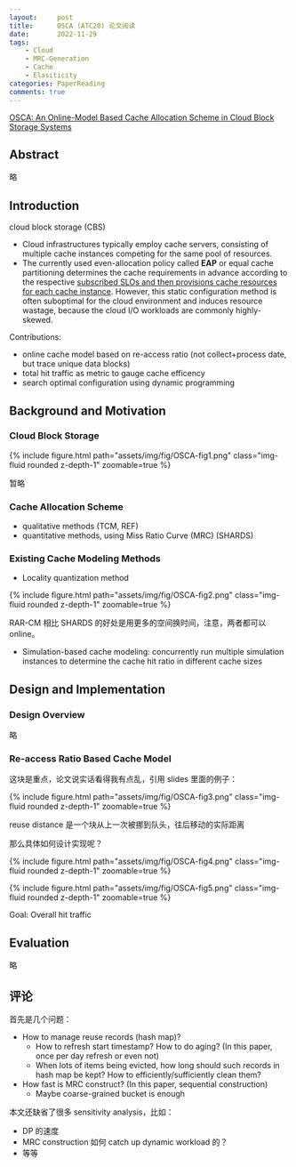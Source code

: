 ```yaml
---
layout:     post
title:      OSCA (ATC20) 论文阅读
date:       2022-11-29
tags:
    - Cloud
    - MRC-Generation
    - Cache
    - Elasiticity
categories: PaperReading
comments: true
---
```


[OSCA: An Online-Model Based Cache Allocation Scheme in Cloud Block Storage Systems](https://www.usenix.org/conference/atc20/presentation/zhang-yu)

## Abstract

略

## Introduction

cloud block storage (CBS)

- Cloud infrastructures typically employ cache servers, consisting of multiple cache instances competing for the same pool of resources.
- The currently used even-allocation policy called **EAP** or equal cache partitioning determines the cache requirements in advance according to the respective <u>subscribed SLOs and then provisions cache resources for each cache instance</u>. However, this static configuration method is often suboptimal for the cloud environment and induces resource wastage, because the cloud I/O workloads are commonly highly-skewed.

Contributions:

- online cache model based on re-access ratio (not collect+process date, but trace unique data blocks)
- total hit traffic as metric to gauge cache efficency
- search optimal configuration using dynamic programming

## Background and Motivation

### Cloud Block Storage

{% include figure.html path="assets/img/fig/OSCA-fig1.png" class="img-fluid rounded z-depth-1" zoomable=true %}

暂略

### Cache Allocation Scheme

- qualitative methods (TCM, REF)
- quantitative methods, using Miss Ratio Curve (MRC) (SHARDS)

### Existing Cache Modeling Methods

- Locality quantization method

{% include figure.html path="assets/img/fig/OSCA-fig2.png" class="img-fluid rounded z-depth-1" zoomable=true %}

RAR-CM 相比 SHARDS 的好处是用更多的空间换时间，注意，两者都可以 online。

- Simulation-based cache modeling: concurrently run multiple simulation instances to determine the cache hit ratio in different cache sizes

## Design and Implementation

### Design Overview

略

### Re-access Ratio Based Cache Model

这块是重点，论文说实话看得我有点乱，引用 slides 里面的例子：

{% include figure.html path="assets/img/fig/OSCA-fig3.png" class="img-fluid rounded z-depth-1" zoomable=true %}

reuse distance 是一个块从上一次被挪到队头，往后移动的实际距离

那么具体如何设计实现呢？

{% include figure.html path="assets/img/fig/OSCA-fig4.png" class="img-fluid rounded z-depth-1" zoomable=true %}

{% include figure.html path="assets/img/fig/OSCA-fig5.png" class="img-fluid rounded z-depth-1" zoomable=true %}

Goal: Overall hit traffic

## Evaluation

略

## 评论

首先是几个问题：

- How to manage reuse records (hash map)?
  - How to refresh start timestamp? How to do aging? (In this paper, once per day refresh or even not)
  - When lots of items being evicted, how long should such records in hash map be kept? How to efficiently/sufficiently clean them?
- How fast is MRC construct? (In this paper, sequential construction)
  - Maybe coarse-grained bucket is enough

本文还缺省了很多 sensitivity analysis，比如：

- DP 的速度
- MRC construction 如何 catch up dynamic workload 的？
- 等等
